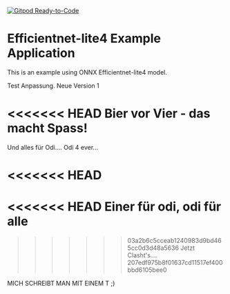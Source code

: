 [![Gitpod Ready-to-Code](https://img.shields.io/badge/Gitpod-Ready--to--Code-blue?logo=gitpod)](https://gitpod.io/from-referrer/) 

# Efficientnet-lite4 Example Application

This is an example using ONNX Efficientnet-lite4 model.

Test Anpassung. Neue Version 1

<<<<<<< HEAD
Bier vor Vier - das macht Spass!
=======
Und alles für Odi.... Odi 4 ever...

<<<<<<< HEAD
=======
<<<<<<< HEAD
Einer für odi, odi für alle
=======
>>>>>>> 03a2b6c5cceab1240983d9bd465cc0d3d48a5636
Jetzt Clasht's....
>>>>>>> 207edf975b8f01637cd11517ef400bbd6105bee0

MICH SCHREIBT MAN MIT EINEM T ;)